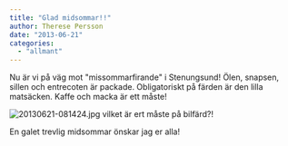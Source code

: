 ```yaml
---
title: "Glad midsommar!!"
author: Therese Persson
date: "2013-06-21"
categories: 
  - "allmant"
---
```


Nu är vi på väg mot "missommarfirande" i Stenungsund! Ölen, snapsen, sillen och entrecoten är packade. Obligatoriskt på färden är den lilla matsäcken. Kaffe och macka är ett måste!  
  
![20130621-081424.jpg](/static/img/20130621-081424.jpg) vilket är ert måste på bilfärd?!

En galet trevlig midsommar önskar jag er alla!
